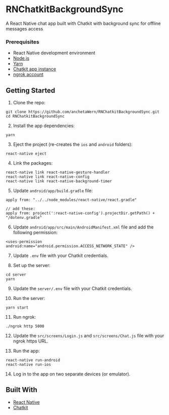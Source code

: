 # RNChatkitBackgroundSync

A React Native chat app built with Chatkit with background sync for offline messages access

### Prerequisites

-   React Native development environment
-   [Node.js](https://nodejs.org/en/)
-   [Yarn](https://yarnpkg.com/en/)
-   [Chatkit app instance](https://pusher.com/chatkit)
-   [ngrok account](https://ngrok.com/)

## Getting Started

1.  Clone the repo:

```
git clone https://github.com/anchetaWern/RNChatkitBackgroundSync.git
cd RNChatkitBackgroundSync
```

2.  Install the app dependencies:

```
yarn
```

3.  Eject the project (re-creates the `ios` and `android` folders):

```
react-native eject
```

4.  Link the packages:

```
react-native link react-native-gesture-handler
react-native link react-native-config
react-native link react-native-background-timer
```

5.  Update `android/app/build.gradle` file:

```
apply from: "../../node_modules/react-native/react.gradle"

// add these:
apply from: project(':react-native-config').projectDir.getPath() + "/dotenv.gradle"
```

6.  Update `android/app/src/main/AndroidManifest.xml` file and add the following permission:

```
<uses-permission android:name="android.permission.ACCESS_NETWORK_STATE" />
```

7.  Update `.env` file with your Chatkit credentials.

8.  Set up the server:

```
cd server
yarn
```

9.  Update the `server/.env` file with your Chatkit credentials.

10. Run the server:

```
yarn start
```

11. Run ngrok:

```
./ngrok http 5000
```

12. Update the `src/screens/Login.js` and `src/screens/Chat.js` file with your ngrok https URL.

13. Run the app:

```
react-native run-android
react-native run-ios
```

14. Log in to the app on two separate devices (or emulator).

## Built With

-   [React Native](http://facebook.github.io/react-native/)
-   [Chatkit](https://pusher.com/chatkit)
